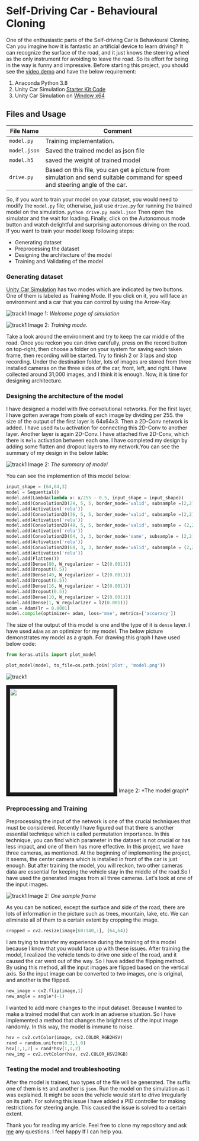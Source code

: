 # Self-Driving Car - Behavioural Cloning
One of the enthusiastic parts of the Self-driving Car is Behavioural Cloning. Can you imagine how it is fantastic an artificial device to learn driving? It can recognize the surface of the road, and it just knows the steering wheel as the only instrument for avoiding to leave the road. So its effort for being in the way is funny and impressive. 
Before starting this project, you should see the [video demo](https://www.youtube.com/watch?v=yQL1XG5va-8&list=PLChwywmfd8lqhyap8yrjOeALFLkJ5nRTv&index=1) and have the below requirement:

1. Anaconda Python 3.8
2. Unity Car Simulation [Starter Kit Code](https://github.com/udacity/CarND-Term1-Starter-Kit)
3. Unity Car Simulation on [Window x64](https://d17h27t6h515a5.cloudfront.net/topher/2016/November/5831f3a4_simulator-windows-64/simulator-windows-64.zip)

## Files and Usage
| File Name | Comment |
| ------ | ------ |
| `model.py` | Training implementation. |
| `model.json` | Saved the trained model as json file |
| `model.h5` | saved the weight of trained model |
| `drive.py` | Based on this file, you can get a picture from simulation and send suitable command for speed and steering angle of the car. |

So, if you want to train your model on your dataset, you would need to modify the `model.py` file; otherwise, just use `drive.py` for running the trained model on the simulation.
`python drive.py model.json`
Then open the simulator and the wait for loading. Finally, click on the Autonomous mode button and watch delightful and surprising autonomous driving on the road. If you want to train your model keep following steps:
- Generating dataset
- Preprocessing the dataset
- Designing the architecture of the model
- Training and Validating of the model

### Generating dataset
[Unity Car Simulation](https://d17h27t6h515a5.cloudfront.net/topher/2016/November/5831f3a4_simulator-windows-64/simulator-windows-64.zip) has two modes which are indicated by two buttons. One of them is labeled as Training Mode. If you click on it, you will face an environment and a car that you can control by using the Arrow-Key. 

![track1](https://github.com/PooyaAlamirpour/BehavioralCloning/blob/master/Pictures/welcome-simulation.png)
Image 1: *Welcome page of simulation*

![track1](https://github.com/PooyaAlamirpour/BehavioralCloning/blob/master/Pictures/training-mode.png)
Image 2: *Training mode.*

Take a look around the environment and try to keep the car middle of the road. Once you reckon you can drive carefully, press on the record button on top-right, then choose a folder on your system for saving each taken frame, then recording will be started. Try to finish 2 or 3 laps and stop recording. Under the destination folder, lots of images are stored from three installed cameras on the three sides of the car, front, left, and right. I have collected around 31,000 images, and I think it is enough. Now, it is time for designing architecture.

### Designing the architecture of the model
I have designed a model with five convolutional networks. For the first layer, I have gotten average from pixels of each image by dividing per 255. the size of the output of the first layer is 64x64x3. Then a 2D-Conv network is added. I have used `Relu` activation for connecting this 2D-Conv to another layer. Another layer is again 2D-Conv. I have attached five 2D-Conv, which there is `Relu` activation between each one. I have completed my design by adding some flatten and dropout layers to my network.You can see the summary of my design in the below table:

![track1](IMAGE_URL)
Image 2: *The summary of model*

You can see the implemention of this model below:
```python
input_shape = (64,64,3)
model = Sequential()
model.add(Lambda(lambda x: x/255 - 0.5, input_shape = input_shape))
model.add(Convolution2D(24, 5, 5, border_mode='valid', subsample =(2,2), W_regularizer = l2(0.001)))
model.add(Activation('relu'))
model.add(Convolution2D(36, 5, 5, border_mode='valid', subsample =(2,2), W_regularizer = l2(0.001)))
model.add(Activation('relu'))
model.add(Convolution2D(48, 5, 5, border_mode='valid', subsample = (2,2), W_regularizer = l2(0.001)))
model.add(Activation('relu'))
model.add(Convolution2D(64, 3, 3, border_mode='same', subsample = (2,2), W_regularizer = l2(0.001)))
model.add(Activation('relu'))
model.add(Convolution2D(64, 3, 3, border_mode='valid', subsample = (2,2), W_regularizer = l2(0.001)))
model.add(Activation('relu'))
model.add(Flatten())
model.add(Dense(80, W_regularizer = l2(0.001)))
model.add(Dropout(0.5))
model.add(Dense(40, W_regularizer = l2(0.001)))
model.add(Dropout(0.5))
model.add(Dense(16, W_regularizer = l2(0.001)))
model.add(Dropout(0.5))
model.add(Dense(10, W_regularizer = l2(0.001)))
model.add(Dense(1, W_regularizer = l2(0.001)))
adam = Adam(lr = 0.0001)
model.compile(optimizer= adam, loss='mse', metrics=['accuracy'])
```

The size of the output of this model is one and the type of it is `dense` layer. I have used `Adam` as an optimizer for my model. The below picture demonstrates my model as a graph. For drawing this graph I have used below code:
```python
from keras.utils import plot_model

plot_model(model, to_file=os.path.join('plot', 'model.png'))
```
![track1]()

<img src="https://github.com/PooyaAlamirpour/BehavioralCloning/blob/master/Pictures/network-plot.png" width="280" height="280" border="10" />
Image 2: *The model graph*

### Preprocessing and Training
Preprocessing the input of the network is one of the crucial techniques that must be considered. Recently I have figured out that there is another essential technique which is called permutation importance. In this technique, you can find which parameter in the dataset is not crucial or has less impact, and one of them has more effective. In this project, we have three cameras, as mentioned. At the beginning of implementing the project, it seems, the center camera which is installed in front of the car is just enough. But after training the model, you will reckon, two other cameras data are essential for keeping the vehicle stay in the middle of the road.So I have used the generated images from all three cameras. Let's look at one of the input images.

![track1](https://github.com/PooyaAlamirpour/BehavioralCloning/blob/master/Pictures/one-sample-image.png)
Image 2: *One sample frame*

As you can be noticed, except the surface and side of the road, there are lots of information in the picture such as trees, mountain, lake, etc. We can eliminate all of them to a certain extent by cropping the image. 
```python
cropped = cv2.resize(image[60:140,:], (64,64))
```
I am trying to transfer my experience during the training of this model because I know that you would face up with these issues. 
After training the model, I realized the vehicle tends to drive one side of the road, and it caused the car went out of the way. So I have added the flipping method. By using this method, all the input images are flipped based on the vertical axis. So the input image can be converted to two images, one is original, and another is the flipped. 
```python
new_image = cv2.flip(image,1)
new_angle = angle*(-1)
```
I wanted to add more changes to the input dataset. Because I wanted to make a trained model that can work in an adverse situation. So I have implemented a method that changes the brightness of the input image randomly. In this way, the model is immune to noise.
```python
hsv = cv2.cvtColor(image, cv2.COLOR_RGB2HSV)
rand = random.uniform(0.3,1.0)
hsv[:,:,2] = rand*hsv[:,:,2]
new_img = cv2.cvtColor(hsv, cv2.COLOR_HSV2RGB)
```

### Testing the model and troubleshooting
After the model is trained, two types of the file will be generated. The suffix one of them is `h5` and another is `json`. Run the model on the simulation as it was explained. It might be seen the vehicle would start to drive Irregularly on its path. For solving this issue I have added a PID controller for making restrictions for steering angle. This caused the issue is solved to a certain extent.

Thank you for reading my article. Feel free to clone my repository and ask [me](https://www.linkedin.com/in/pooya-alamirpour) any questions. I feel happy If I can help you.


